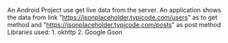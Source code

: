 An Android Project use get live data from the server. 
An application shows the data from link "https://jsonplaceholder.typicode.com/users" as to get method and "https://jsonplaceholder.typicode.com/posts" as post method
Libraries used:
         1. okhttp
         2. Google Gson 
